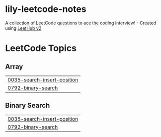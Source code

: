 # lily-leetcode-notes
A collection of LeetCode questions to ace the coding interview! - Created using [LeetHub v2](https://github.com/arunbhardwaj/LeetHub-2.0)

<!---LeetCode Topics Start-->
# LeetCode Topics
## Array
|  |
| ------- |
| [0035-search-insert-position](https://github.com/LilyLiu945/lily-leetcode-notes/tree/master/0035-search-insert-position) |
| [0792-binary-search](https://github.com/LilyLiu945/lily-leetcode-notes/tree/master/0792-binary-search) |
## Binary Search
|  |
| ------- |
| [0035-search-insert-position](https://github.com/LilyLiu945/lily-leetcode-notes/tree/master/0035-search-insert-position) |
| [0792-binary-search](https://github.com/LilyLiu945/lily-leetcode-notes/tree/master/0792-binary-search) |
<!---LeetCode Topics End-->